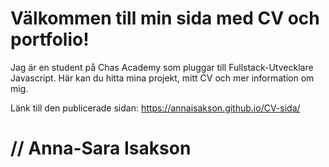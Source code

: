 # Välkommen till min sida med CV och portfolio!

Jag är en student på Chas Academy som pluggar till Fullstack-Utvecklare Javascript.
Här kan du hitta mina projekt, mitt CV och mer information om mig.

Länk till den publicerade sidan: https://annaisakson.github.io/CV-sida/

# // Anna-Sara Isakson
